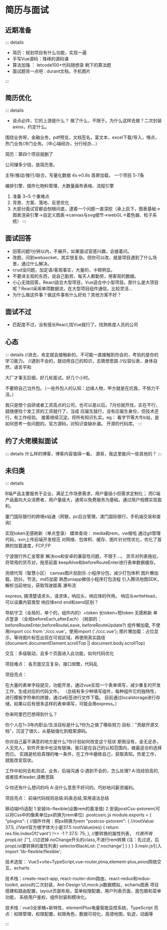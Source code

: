 # 简历与面试

## 近期准备

::: details

* 简历：规划项目有什么功能，实现一遍
* 手写Vue源码：珠峰的源码课
* 算法加强 ： letcode100+代码随想录 剩下的算法题
* 面试题背一点吧 : durant文档，手机图片

:::

## 简历优化

::: details

* 谈点必炸，它的上游是什么？ 做了什么，不限于。为什么这样去做？二次封装axios，约定什么。

围绕业务呀，金融业务，pdf预览，文档签名，富文本，excel下载/导入，埋点，热门业务/冷门业务。（中心端经办，分行经办...）

简历：第四个项目就删了

公司赚多少钱，放简历里。

主导/推动/推行/联合，写量化数据 4s->0.8s 首屏加载， 一个项目 5-7条

编排引擎、插件化物料管理、大数量画布表格、流程引擎

1. 准备 3~5 个重难点
2. 背景、方案、落地、反思优化
3. 大部分面试官都会刨根问底，逮着一个问题一直深挖（承上启下，图表基础->图表渲染引擎->自定义图表->canvas与svg细节->webGL->着色器、粒子系统）
:::

## 面试回答

* 回答问题1分钟以内，不展开。如果面试官感兴趣，会接着问。
* 改题，问到websocket，其实很复杂。但你可以改，就是项目遇到了什么场景，通过什么解决。
* crud没问题，加定语/客观事实，大量的，卡顿明显。
* 不要讲主观的东西，说自己勤劳，每天人都勤劳，用客观的数据。
* 小心无效回答，React适合大型项目，Vue适合中小型项目。那什么是大项目呢？React采用单项数据流，在大型项目组件通信，比较灵活...
* 为什么做这件事？做这件事有什么好处？其他方案不好？

## 面试不过

* 匹配度不过，没有擅长React,找Vue就行了。找熟练度人员的公司

## 心态

::: details
//进去，肯定就会接触新的，不可能一直接触到你会的，考验的是你的学习能力。
//遇到不会的，就动用自己的知识，去猜想思路
//仪容仪表，身体自然，语言平和

大厂才事无巨细，好几轮面试，好几个小时。

不要把自己当外包。（一些外包人的认知：边缘人物，甲方就是在坑我，不努力干活。）

我只是想个自研或者工资高点的公司，也可以是以后。7月份就开找，实在不行，就随便找个发工资的工资就行了，当成
应届生就行，没有应届生身份，但技术还行，有工作经验。
接着继续沉淀。将所有知识扎实。eg： 看字节等大牛b站，是如何思考一些问题的。官方源码，对知识查缺补漏。
开源的代码库。
:::

## 约了大佬模拟面试

::: details
什么样的博客，博客内容值得一看。
源哥，我这里能问一些其他的？
:::


## 未归类

::: details

B端产品主要服务于企业，满足工作场景需求，用户量级小但需求定制化；
而C端产品面向大众消费者，用户量级大，通常以免费服务为基础，通过用户规模实现盈利。

厦门国际银行的跨境e站通（网银，pc后台管理，澳门国际银行，手机端交易和查询）

实现token无感刷新（单点登录）
媒体查询： media和rem，vw梭哈
通过git管理代码，svn上传前端开发规范
对网络、包体积、缓存、图片针对性优化，优化了首屏的加载速度，FCP,FP

宁波银行外汇金管家
解决ios和安卓的兼容性问题，不限于...。
货币对列表拖拉，将常用的货币对，拖至前面
keepAlive和beforeRouteEnter进行表单数据缓存。

尧顺代驾（智慧小区）
canvas图片刮刮乐
小程序分包，减少打包体积
图片懒加载，防抖，节流，md5加密
熟悉uniapp微信小程序打包流程
引入腾讯地图SDK，解析当前地址，获取驾驶距离
瀑布流

express, 搞清楚请求头，请求体，响应头，响应体的作用。
响应头writeHead，可以设置内容类型
响应体end
end和send区别？

导航守卫（全局的，单个的，组件内的）+token  长token+短token 无感刷新  单点登录
（全局beforeEach,afterEach）
(局部的：beforeRouteEnter,beforeRouteLeave, beforeRouteUpdate?)
组件懒加载, 不使用import ccc from './ccc.vue'，使用import ('./ccc.vue');
图片懒加载：占位显示，等待图片标签出现在可视区域，再使用真实路径
(document.documentElement.scrollTop || document.body.scrollTop)

交互：多级联动，且多个页面进入此功能，如何代码优化

项目难点： 各页面交互复杂，接口频繁，代码乱

项目亮点：

在大量的表单字段提交，功能开发，通过vue实现一个表单填写，减少重复的开发工作，生成对应的代码文件。
（总结有多少种填写组件，每种组件它的独特性，进行模板字符串的拼接，通过a标签进行文件下载。
目前通过localstorage进行存储，如果以后有很多这样的表单填写，可能会用express。）


你来阿里巴巴想得到什么？


你个人在1~3年内职业/生活目标是什么?你为之做了哪些努力
目标："贡献开源文档"，沉淀了很久，从基础强化到框架源码。

你对自己最不满意的地方是什么?你计划如何改变这个现状
那倒没有，金无足赤，人无完人，软件开发中也没有银弹。我只是在自己的认知范围内，做最适合的选择而已。
实践是检验真理的唯一条件，在工作中磨练自己，获取真知。热爱工作，就能改变现状。


工作中如何去和测试，业务，后端沟通
Q:遇到不会的，怎么处理?
A:找经验高的,或者技术leader,请教思路

Q:你还有什么想问的吗
A:没什么意思不好问的。巧妙地问薪资福利。

项目亮点：
前端代码规则总结:码表总结,常用语法总结

移动端H5适配
1.安装lib-flexible(设置rem的基准值)
2.安装postCss-pxtorem(可以将Css中的像素单位px抓换为rem单位)
.postcssrc.js
module.exports = {
  "plugins": {
    //插件作用：把px转换为rem
    "postcss-pxtorem": {
      //rootValue: 37.5,
      //Vant官方根字体大小是37.5
      rootValue(res) {
        return res.file.indexOf('vant') !== -1 ? 37.5: 75;
      },
      //要转换的属性列表， *代表所有
      propList: ['*'],
      //过滤掉.noChange开头的class,不进行rem转换
      (注：先过滤，后propList要转换的属性列表)
      selectorBlackList: ['.nochange']
    }
  }
}
3.main.js引入import 'lib-flexible/flexible';

技术选型：
Vue3+vite+TypeScript,vue-router,pinia,element-plus,axios网络交互，echarts

技术栈：create-react-app, react-router-dom路由，react-redux和redux-toolkit,
axios的二次封装，Ant-Design UI,mock.js数据模拟，echarts图表
项目搭建和路由配置，layout页面布局，菜单权限配置，用户列表页面，面包屑和菜单功能，
系统用户鉴权，组件封装和模块化。

技术栈：vue3全家桶+新特性，elementPlus电量智能监控系统，TypeScript
亮点：权限管理，权限配置，权限角色，数据可视化，高德地图，轨迹，动画等


:::